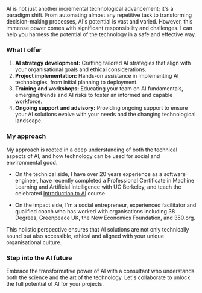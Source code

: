 AI is not just another incremental technological advancement; it's a paradigm shift. From automating almost any repetitive task to transforming decision-making processes, AI's potential is vast and varied. However, this immense power comes with significant responsibility and challenges. I can help you harness the potential of the technology in a safe and effective way.

### What I offer

1. <strong class="text-white">AI strategy development:</strong> Crafting tailored AI strategies that align with your organisational goals and ethical considerations.
2. <strong class="text-white">Project implementation:</strong> Hands-on assistance in implementing AI technologies, from initial planning to deployment.
3. <strong class="text-white">Training and workshops:</strong> Educating your team on AI fundamentals, emerging trends and AI risks to foster an informed and capable workforce.
4. <strong class="text-white">Ongoing support and advisory:</strong> Providing ongoing support to ensure your AI solutions evolve with your needs and the changing technological landscape.

### My approach

My approach is rooted in a deep understanding of both the technical aspects of AI, and how technology can be used for social and environmental good.

* On the technical side, I have over 20 years experience as a software engineer, have recently completed a Professional Certificate in Machine Learning and Artificial Intelligence with UC Berkeley, and teach the celebrated [Introduction to AI](https://dandelion.events/e/intro-to-ai-jan-2024) course.

* On the impact side, I'm a social entrepreneur, experienced facilitator and qualified coach who has worked with organisations including 38 Degrees, Greenpeace UK, the New Economics Foundation, and 350.org.

This holistic perspective ensures that AI solutions are not only technically sound but also accessible, ethical and aligned with your unique organisational culture.

### Step into the AI future

Embrace the transformative power of AI with a consultant who understands both the science and the art of the technology. Let's collaborate to unlock the full potential of AI for your projects.

